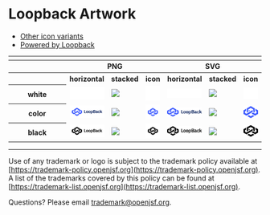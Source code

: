 # Loopback Artwork

* [Other icon variants](./mark/)
* [Powered by Loopback](./powered-by-loopback)

<table>
    <tr>
    	<th colspan="7"></th>
    </tr>
    <tr>
        <th width="120"></th>
        <th colspan="3">PNG</th>
        <th colspan="3">SVG</th>
    </tr>
    <tr>
        <th width="120"></th>
        <th>horizontal</th>
        <th>stacked</th>
        <th>icon</th>
        <th>horizontal</th>
        <th>stacked</th>
        <th>icon</th>
    </tr>
    <tr>
        <th>white</th>
        <td><img src="./logo/white/loopback.png" width="200"></td>
        <td><img src="../no_artwork_available.png" width="95"></td>
        <td><img src="./mark/white/loopback.png" width="75"></td>
        <td><img src="./logo/white/loopback.svg" width="200"></td>
        <td><img src="../no_artwork_available.png" width="95"></td>
        <td><img src="./mark/white/loopback.svg" width="75"></td>
    </tr>  
    <tr>
        <th>color</th>
        <td><img src="./logo/blue/loopback.png" width="200"></td>
        <td><img src="../no_artwork_available.png" width="95"></td>
        <td><img src="./mark/blue/loopback.png" width="75"></td>
        <td><img src="./logo/blue/loopback.svg" width="200"></td>
        <td><img src="../no_artwork_available.png" width="95"></td>
        <td><img src="./mark/blue/loopback.svg" width="75"></td>
    </tr>  
    <tr>
        <th>black</th>
        <td><img src="./logo/black/loopback.png" width="200"></td>
        <td><img src="../no_artwork_available.png" width="95"></td>
        <td><img src="./mark/black/loopback.png" width="75"></td>
        <td><img src="./logo/black/loopback.svg" width="200"></td>
        <td><img src="../no_artwork_available.png" width="95"></td>
        <td><img src="./mark/black/loopback.svg" width="75"></td>
    </tr>  

</table>

---

Use of any trademark or logo is subject to the trademark policy available at [https://trademark-policy.openjsf.org](https://trademark-policy.openjsf.org). A list of the trademarks covered by this policy can be found at [https://trademark-list.openjsf.org](https://trademark-list.openjsf.org).

Questions? Please email [trademark@openjsf.org](mailto:trademark@openjsf.org).
